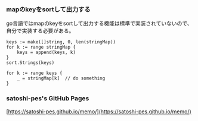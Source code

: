 ### mapのkeyをsortして出力する

go言語ではmapのkeyをsortして出力する機能は標準で実装されていないので、 
自分で実装する必要がある。

    keys := make([]string, 0, len(stringMap))
    for k := range stringMap {
        keys = append(keys, k)
    }
    sort.Strings(keys)
    
    for k := range keys {
        _ = stringMap[k]  // do something
    }

### satoshi-pes's GitHub Pages
[https://satoshi-pes.github.io/memo/](https://satoshi-pes.github.io/memo/)
